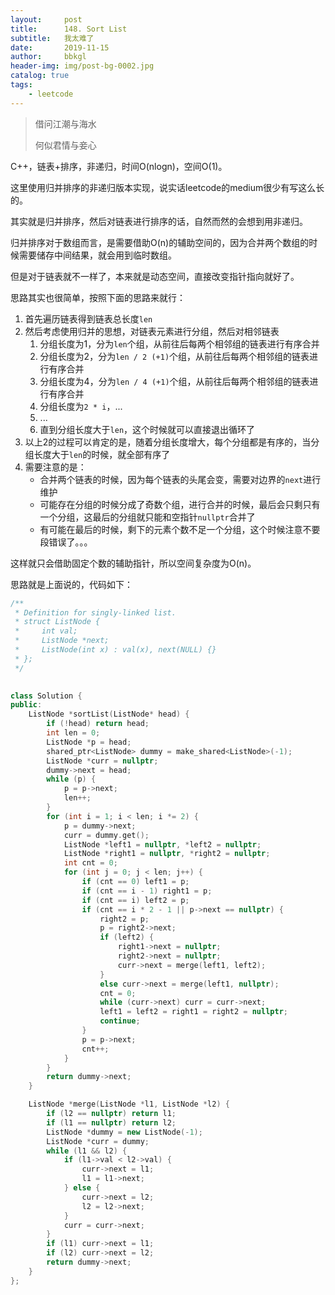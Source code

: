 ```yaml
---
layout:     post
title:      148. Sort List
subtitle:   我太难了
date:       2019-11-15
author:     bbkgl
header-img: img/post-bg-0002.jpg
catalog: true
tags:
    - leetcode
---
```


>借问江潮与海水
>
>何似君情与妾心

C++，链表+排序，非递归，时间O(nlogn)，空间O(1)。

这里使用归并排序的非递归版本实现，说实话leetcode的medium很少有写这么长的。

其实就是归并排序，然后对链表进行排序的话，自然而然的会想到用非递归。

归并排序对于数组而言，是需要借助O(n)的辅助空间的，因为合并两个数组的时候需要储存中间结果，就会用到临时数组。

但是对于链表就不一样了，本来就是动态空间，直接改变指针指向就好了。

思路其实也很简单，按照下面的思路来就行：

1. 首先遍历链表得到链表总长度`len`
2. 然后考虑使用归并的思想，对链表元素进行分组，然后对相邻链表
    1. 分组长度为1，分为`len`个组，从前往后每两个相邻组的链表进行有序合并
    2. 分组长度为2，分为`len / 2 (+1)`个组，从前往后每两个相邻组的链表进行有序合并
    3. 分组长度为4，分为`len / 4 (+1)`个组，从前往后每两个相邻组的链表进行有序合并
    4. 分组长度为`2 * i`，...
    5. ...
    6. 直到分组长度大于`len`，这个时候就可以直接退出循环了
3. 以上2的过程可以肯定的是，随着分组长度增大，每个分组都是有序的，当分组长度大于`len`的时候，就全部有序了
4. 需要注意的是：
    - 合并两个链表的时候，因为每个链表的头尾会变，需要对边界的`next`进行维护
    - 可能存在分组的时候分成了奇数个组，进行合并的时候，最后会只剩只有一个分组，这最后的分组就只能和空指针`nullptr`合并了
    - 有可能在最后的时候，剩下的元素个数不足一个分组，这个时候注意不要段错误了。。。

这样就只会借助固定个数的辅助指针，所以空间复杂度为O(n)。

思路就是上面说的，代码如下：

```cpp
/**
 * Definition for singly-linked list.
 * struct ListNode {
 *     int val;
 *     ListNode *next;
 *     ListNode(int x) : val(x), next(NULL) {}
 * };
 */

 
class Solution {
public:
    ListNode *sortList(ListNode* head) {
        if (!head) return head;
        int len = 0;
        ListNode *p = head;
        shared_ptr<ListNode> dummy = make_shared<ListNode>(-1);
        ListNode *curr = nullptr;
        dummy->next = head;
        while (p) {
            p = p->next;
            len++;
        }
        for (int i = 1; i < len; i *= 2) {
            p = dummy->next;
            curr = dummy.get();
            ListNode *left1 = nullptr, *left2 = nullptr;
            ListNode *right1 = nullptr, *right2 = nullptr;
            int cnt = 0;
            for (int j = 0; j < len; j++) {
                if (cnt == 0) left1 = p;
                if (cnt == i - 1) right1 = p;
                if (cnt == i) left2 = p;
                if (cnt == i * 2 - 1 || p->next == nullptr) {
                    right2 = p;
                    p = right2->next;
                    if (left2) {
                        right1->next = nullptr;
                        right2->next = nullptr;
                        curr->next = merge(left1, left2);
                    }
                    else curr->next = merge(left1, nullptr);
                    cnt = 0;
                    while (curr->next) curr = curr->next;
                    left1 = left2 = right1 = right2 = nullptr;
                    continue;
                }
                p = p->next;
                cnt++;
            }
        }
        return dummy->next;
    }

    ListNode *merge(ListNode *l1, ListNode *l2) {
        if (l2 == nullptr) return l1;
        if (l1 == nullptr) return l2;
        ListNode *dummy = new ListNode(-1);
        ListNode *curr = dummy;
        while (l1 && l2) {
            if (l1->val < l2->val) {
                curr->next = l1;
                l1 = l1->next;
            } else {
                curr->next = l2;
                l2 = l2->next;
            }
            curr = curr->next;
        }
        if (l1) curr->next = l1;
        if (l2) curr->next = l2;
        return dummy->next;
    }
};
```

